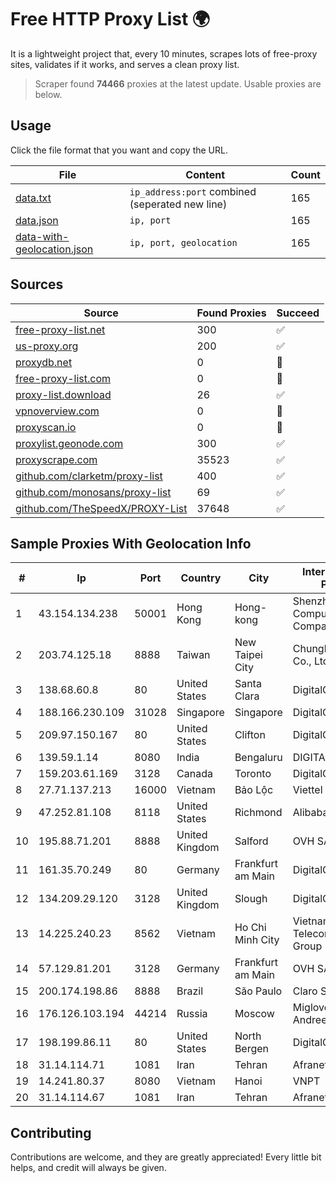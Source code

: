 
# Free HTTP Proxy List 🌍

It is a lightweight project that, every 10 minutes, scrapes lots of free-proxy sites, validates if it works, and serves a clean proxy list.


> Scraper found **74466** proxies at the latest update. Usable proxies are below.

## Usage

Click the file format that you want and copy the URL.


|File|Content|Count|
|----|-------|-----|
|[data.txt](https://raw.githubusercontent.com/themiralay/Proxy-List-World/master/data.txt)|`ip_address:port` combined (seperated new line)|165|
|[data.json](https://raw.githubusercontent.com/themiralay/Proxy-List-World/master/data.json)|`ip, port`|165|
|[data-with-geolocation.json](https://raw.githubusercontent.com/themiralay/Proxy-List-World/master/data-with-geolocation.json)|`ip, port, geolocation`|165|

## Sources

|Source|Found Proxies|Succeed|
|------|-------------|-------|
|[free-proxy-list.net](https://free-proxy-list.net)|300|✅|
|[us-proxy.org](https://www.us-proxy.org)|200|✅|
|[proxydb.net](http://proxydb.net)|0|🚫|
|[free-proxy-list.com](https://free-proxy-list.com/?page=&port=&type%5B%5D=http&type%5B%5D=https&up_time=0&search=Search)|0|🚫|
|[proxy-list.download](https://www.proxy-list.download/HTTP)|26|✅|
|[vpnoverview.com](https://vpnoverview.com/privacy/anonymous-browsing/free-proxy-servers)|0|🚫|
|[proxyscan.io](https://www.proxyscan.io)|0|🚫|
|[proxylist.geonode.com](https://proxylist.geonode.com/api/proxy-list?limit=300&page=1&sort_by=lastChecked&sort_type=desc&protocols=http,https)|300|✅|
|[proxyscrape.com](https://api.proxyscrape.com/v2/?request=displayproxies&protocol=http&timeout=10000&country=all&ssl=all&anonymity=all)|35523|✅|
|[github.com/clarketm/proxy-list](https://raw.githubusercontent.com/clarketm/proxy-list/master/proxy-list-raw.txt)|400|✅|
|[github.com/monosans/proxy-list](https://raw.githubusercontent.com/monosans/proxy-list/main/proxies/http.txt)|69|✅|
|[github.com/TheSpeedX/PROXY-List](https://raw.githubusercontent.com/TheSpeedX/PROXY-List/master/http.txt)|37648|✅|


## Sample Proxies With Geolocation Info

|#|Ip|Port|Country|City|Internet Service Provider|
|-|--|----|-------|----|-------------------------|
|1|43.154.134.238|50001|Hong Kong|Hong-kong|Shenzhen Tencent Computer Systems Company Limited|
|2|203.74.125.18|8888|Taiwan|New Taipei City|Chunghwa Telecom Co., Ltd.|
|3|138.68.60.8|80|United States|Santa Clara|DigitalOcean, LLC|
|4|188.166.230.109|31028|Singapore|Singapore|DigitalOcean, LLC|
|5|209.97.150.167|80|United States|Clifton|DigitalOcean, LLC|
|6|139.59.1.14|8080|India|Bengaluru|DIGITALOCEAN|
|7|159.203.61.169|3128|Canada|Toronto|DigitalOcean, LLC|
|8|27.71.137.213|16000|Vietnam|Bảo Lộc|Viettel Group|
|9|47.252.81.108|8118|United States|Richmond|Alibaba Cloud LLC|
|10|195.88.71.201|8888|United Kingdom|Salford|OVH SAS|
|11|161.35.70.249|80|Germany|Frankfurt am Main|DigitalOcean, LLC|
|12|134.209.29.120|3128|United Kingdom|Slough|DigitalOcean, LLC|
|13|14.225.240.23|8562|Vietnam|Ho Chi Minh City|Vietnam Posts and Telecommunications Group|
|14|57.129.81.201|3128|Germany|Frankfurt am Main|OVH SAS|
|15|200.174.198.86|8888|Brazil|São Paulo|Claro S.A|
|16|176.126.103.194|44214|Russia|Moscow|Miglovets Egor Andreevich|
|17|198.199.86.11|80|United States|North Bergen|DigitalOcean, LLC|
|18|31.14.114.71|1081|Iran|Tehran|Afranet Co|
|19|14.241.80.37|8080|Vietnam|Hanoi|VNPT|
|20|31.14.114.67|1081|Iran|Tehran|Afranet Co|



## Contributing

Contributions are welcome, and they are greatly appreciated! Every
little bit helps, and credit will always be given.

